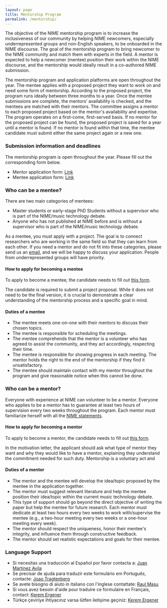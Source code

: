 ```yaml
---
layout: page
title: Mentorship Program
permalink: /mentorship/
---
```



The objective of the NIME mentorship program is to increase the inclusiveness of our community by helping NIME newcomers, especially underrepresented groups and non-English speakers, to be onboarded in the NIME discourse.  The goal of the mentorship program to bring newcomer to the NIME community and match them with experts in the field. A mentor is expected to help a newcomer (mentee) position their work within the NIME discourse, and the mentorship would ideally result in a co-authored NIME submission.

The mentorship program and application platforms are open throughout the year. The mentee applies with a proposed project they want to work on and need some form of mentorship. According to the proposed project, the program runs ideally between three months to a year. Once the mentee submissions are complete, the mentors’ availability is checked, and the mentees are matched with their mentors. The committee assigns a mentor to each proposed project based on the mentor's availability and expertise. The program operates on a first-come, first-served basis. If no mentor for the proposed project can be found, the proposed project is saved for a year until a mentor is found. If no mentor is found within that time, the mentee candidate must submit either the same project again or a new one.

### Submission information and deadlines

The mentorship program is open throughout the year. Please fill out the corresponding form below. 

* Mentor application form: [Link](https://forms.gle/ki8ogDZPqoXaK7kL6)
* Mentee application form: [Link](https://forms.gle/pAebJXqJ5BS5S4DQA)

### Who can be a mentee?
There are two main categories of mentees:

* Master students or early-stage PhD Students without a supervisor who is part of the NIME/music technology debate. 
* Anyone who has not published at NIME before and is without a supervisor who is part of the NIME/music technology debate.

As a mentee, you must apply with a project. The goal is to connect researchers who are working in the same field so that they can learn from each other. If you need a mentor and do not fit into these categories, please send us an [email](mailto:kergen1@lsu.edu), and we will be happy to discuss your application. People from underrepresented groups will have priority.

#### How to apply for becoming a mentee
To apply to become a mentee, the candidate needs to fill out [this form](https://forms.gle/pAebJXqJ5BS5S4DQA).

The candidate is required to submit a project proposal. While it does not need to be the final version, it is crucial to demonstrate a clear understanding of the mentorship process and a specific goal in mind.

#### Duties of a mentee

* The mentee meets one-on-one with their mentors to discuss their chosen topics.
* The mentee is responsible for scheduling the meetings.
* The mentee comprehends that the mentor is a volunteer who has agreed to assist the community, and they act accordingly, respecting their time.
* The mentee is responsible for showing progress in each meeting. The mentor holds the right to the end of the mentorship if they find it unsatisfactory.
* The mentee should maintain contact with my mentor throughout the program and give reasonable notice when this cannot be done.

### Who can be a mentor?
Everyone with experience at NIME can volunteer to be a mentor. Everyone who applies to be a mentor has to guarantee at least two hours of supervision every two weeks throughout the program. Each mentor must familiarize herself with all the [NIME statements](https://www.nime.org/statements/).

#### How to apply for becoming a mentor
To apply to become a mentor, the candidate needs to fill out [this form](https://forms.gle/ki8ogDZPqoXaK7kL6).

In the motivation letter, the applicant should ask what type of mentor they want and why they would like to have a mentor, explaining they understand the commitment needed for such duty. Mentorship is a voluntary act and 

#### Duties of a mentor
* The mentor and the mentee will develop the idea/topic proposed by the mentee in the application together. 
* The mentor must suggest relevant literature and help the mentee position their idea/topic within the current music technology debate. 
* This type of support should go beyond the direct objective of writing the paper but help the mentee for future research. Each mentor must dedicate at least two hours every two weeks to work with/supervise the mentee (e.g., a two-hour meeting every two weeks or a one-hour meeting every week).
* The mentor should respect the uniqueness, honor their mentee's integrity, and influence them through constructive feedback.
* The mentor should set realistic expectations and goals for their mentee.

### Language Support

* Si necesitas una traducción al Español por favor contacta a: [Juan Martinez Avila](mailto:j.avila@nottingham.ac.uk)
* Se precisar de ajuda para traduzir este formulário em Português, contacte: [Joao Tragtenberg](mailto:tragtenberg@gmail.com)
* Se avete bisogno di aiuto in italiano con l'inglese contattate: [Raul Masu](mailto:raul@raulmasu.org)
* Si vous avez besoin d'aide pour traduire ce formulaire en Français, contact: [Kerem Ergener](mailto:kergen1@lsu.edu)
* Türkçe çeviriye ihtiyacınız varsa lütfen iletişime geçiniz: [Kerem Ergener](mailto:kergen1@lsu.edu)
